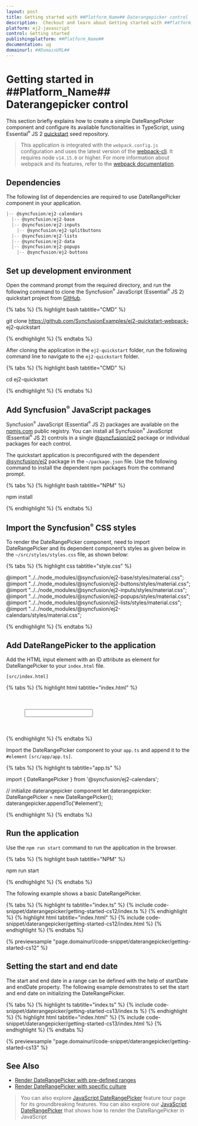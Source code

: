 ```yaml
---
layout: post
title: Getting started with ##Platform_Name## Daterangepicker control | Syncfusion
description:  Checkout and learn about Getting started with ##Platform_Name## Daterangepicker control of Syncfusion Essential JS 2 and more details.
platform: ej2-javascript
control: Getting started 
publishingplatform: ##Platform_Name##
documentation: ug
domainurl: ##DomainURL##
---
```


# Getting started in ##Platform_Name## Daterangepicker control

This section briefly explains how to create a simple DateRangePicker component and configure its available functionalities in TypeScript, using Essential<sup style="font-size:70%">&reg;</sup> JS 2 [quickstart](https://github.com/SyncfusionExamples/ej2-quickstart-webpack-) seed repository.

> This application is integrated with the `webpack.config.js` configuration and uses the latest version of the [webpack-cli](https://webpack.js.org/api/cli/#commands). It requires node `v14.15.0` or higher. For more information about webpack and its features, refer to the [webpack documentation](https://webpack.js.org/guides/getting-started/).

## Dependencies

The following list of dependencies are required to use DateRangePicker component in your application.

```javascript
|-- @syncfusion/ej2-calendars
  |-- @syncfusion/ej2-base
  |-- @syncfusion/ej2-inputs
    |-- @syncfusion/ej2-splitbuttons
  |-- @syncfusion/ej2-lists
  |-- @syncfusion/ej2-data
  |-- @syncfusion/ej2-popups
    |-- @syncfusion/ej2-buttons
```

## Set up development environment

Open the command prompt from the required directory, and run the following command to clone the Syncfusion<sup style="font-size:70%">&reg;</sup> JavaScript (Essential<sup style="font-size:70%">&reg;</sup> JS 2) quickstart project from [GitHub](https://github.com/SyncfusionExamples/ej2-quickstart-webpack-).

{% tabs %}
{% highlight bash tabtitle="CMD" %}

git clone https://github.com/SyncfusionExamples/ej2-quickstart-webpack- ej2-quickstart

{% endhighlight %}
{% endtabs %}

After cloning the application in the `ej2-quickstart` folder, run the following command line to navigate to the `ej2-quickstart` folder.

{% tabs %}
{% highlight bash tabtitle="CMD" %}

cd ej2-quickstart

{% endhighlight %}
{% endtabs %}

## Add Syncfusion<sup style="font-size:70%">&reg;</sup> JavaScript packages

Syncfusion<sup style="font-size:70%">&reg;</sup> JavaScript (Essential<sup style="font-size:70%">&reg;</sup> JS 2) packages are available on the [npmjs.com](https://www.npmjs.com/~syncfusionorg) public registry. You can install all Syncfusion<sup style="font-size:70%">&reg;</sup> JavaScript (Essential<sup style="font-size:70%">&reg;</sup> JS 2) controls in a single [@syncfusion/ej2](https://www.npmjs.com/package/@syncfusion/ej2) package or individual packages for each control.

The quickstart application is preconfigured with the dependent [@syncfusion/ej2](https://www.npmjs.com/package/@syncfusion/ej2) package in the `~/package.json` file. Use the following command to install the dependent npm packages from the command prompt.

{% tabs %}
{% highlight bash tabtitle="NPM" %}

npm install

{% endhighlight %}
{% endtabs %}

## Import the Syncfusion<sup style="font-size:70%">&reg;</sup> CSS styles

To render the DateRangePicker component, need to import DateRangePicker and its dependent component’s styles as given below in the `~/src/styles/styles.css` file, as shown below: 

{% tabs %}
{% highlight css tabtitle="style.css" %}

@import "../../node_modules/@syncfusion/ej2-base/styles/material.css";
@import "../../node_modules/@syncfusion/ej2-buttons/styles/material.css";
@import "../../node_modules/@syncfusion/ej2-inputs/styles/material.css";
@import "../../node_modules/@syncfusion/ej2-popups/styles/material.css";
@import "../../node_modules/@syncfusion/ej2-lists/styles/material.css";
@import "../../node_modules/@syncfusion/ej2-calendars/styles/material.css";

{% endhighlight %}
{% endtabs %}

## Add DateRangePicker to the application

Add the HTML input element with an ID attribute as element for DateRangePicker to your `index.html` file.

`[src/index.html]`

{% tabs %}
{% highlight html tabtitle="index.html" %}

<!DOCTYPE html>
<html lang="en">

<head>
    <title>Essential JS 2 DateRangePicker component</title>
    <meta charset="utf-8" />
    <meta name="viewport" content="width=device-width, initial-scale=1.0, user-scalable=no" />
    <meta name="description" content="Essential JS 2" />
    <meta name="author" content="Syncfusion" />
    <link rel="shortcut icon" href="resources/favicon.ico" />
    <link href="https://maxcdn.bootstrapcdn.com/bootstrap/3.3.7/css/bootstrap.min.css" rel="stylesheet" />
</head>

<body>
    <div style="margin: 50px;">
        <!--element which is going to render the DateRangePicker-->
        <input id="element"/>
    </div>

</body>

</html>

{% endhighlight %}
{% endtabs %}

Import the  DateRangePicker component to your `app.ts` and append it to the `#element`
`[src/app/app.ts]`.

{% tabs %}
{% highlight ts tabtitle="app.ts" %}

import { DateRangePicker } from '@syncfusion/ej2-calendars';

// initialize daterangepicker component
let daterangepicker: DateRangePicker = new DateRangePicker();
daterangepicker.appendTo('#element');

{% endhighlight %}
{% endtabs %}

## Run the application

Use the `npm run start` command to run the application in the browser.

{% tabs %}
{% highlight bash tabtitle="NPM" %}

npm run start

{% endhighlight %}
{% endtabs %}

The following example shows a basic DateRangePicker.

{% tabs %}
{% highlight ts tabtitle="index.ts" %}
{% include code-snippet/daterangepicker/getting-started-cs12/index.ts %}
{% endhighlight %}
{% highlight html tabtitle="index.html" %}
{% include code-snippet/daterangepicker/getting-started-cs12/index.html %}
{% endhighlight %}
{% endtabs %}
          
{% previewsample "page.domainurl/code-snippet/daterangepicker/getting-started-cs12" %}

## Setting the start and end date

The start and end date in a range can be defined with the help of startDate and endDate property. The following example demonstrates to set the start and end date on initializing the DateRangePicker.

{% tabs %}
{% highlight ts tabtitle="index.ts" %}
{% include code-snippet/daterangepicker/getting-started-cs13/index.ts %}
{% endhighlight %}
{% highlight html tabtitle="index.html" %}
{% include code-snippet/daterangepicker/getting-started-cs13/index.html %}
{% endhighlight %}
{% endtabs %}
          
{% previewsample "page.domainurl/code-snippet/daterangepicker/getting-started-cs13" %}

## See Also

* [Render DateRangePicker with pre-defined ranges](./customization#preset-ranges)
* [Render DateRangePicker with specific culture](./globalization)

> You can also explore [JavaScript DateRangePicker](https://www.syncfusion.com/javascript-ui-controls/js-daterangepicker) feature tour page for its groundbreaking features. You can also explore our [JavaScript DateRangePicker](https://ej2.syncfusion.com/demos/#/bootstrap5/daterangepicker/default.html) that shows how to render the DateRangePicker in JavaScript